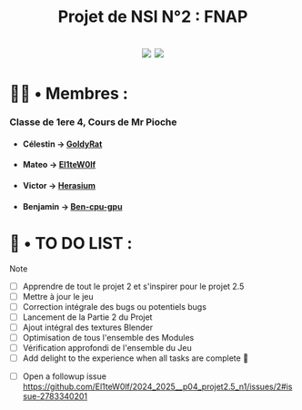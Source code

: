 <h1 align="center">
  
  Projet de NSI N°2 : FNAP

  <img src="http://ForTheBadge.com/images/badges/built-with-swag.svg">
  <img src="https://forthebadge.com/images/badges/made-with-python.svg">
</h1>

# 👨‍💼 • Membres :
### Classe de 1ere 4, Cours de Mr Pioche
* #### Célestin → [GoldyRat](https://github.com/GoldyRat)
* #### Mateo → [El1teW0lf](https://github.com/El1teW0lf)
* #### Victor → [Herasium](https://github.com/Herasium)
* #### Benjamin → [Ben-cpu-gpu](https://github.com/Ben-cpu-gpu)

# 🧮 • TO DO LIST :
> [!NOTE]
> - [ ] Apprendre de tout le projet 2 et s'inspirer pour le projet 2.5
> - [ ] Mettre à jour le jeu
> - [ ] Correction intégrale des bugs ou potentiels bugs
> - [ ] Lancement de la Partie 2 du Projet
> - [ ] Ajout intégral des textures Blender
> - [ ] Optimisation de tous l'ensemble des Modules
> - [ ] Vérification approfondi de l'ensemble du Jeu
> - [ ] Add delight to the experience when all tasks are complete :tada:
- [ ]  Open a followup issue https://github.com/El1teW0lf/2024_2025__p04_projet2.5_n1/issues/2#issue-2783340201
